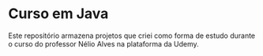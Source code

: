 # Curso em Java

Este repositório armazena projetos que criei como forma de estudo durante o curso do professor Nélio Alves na plataforma da Udemy.